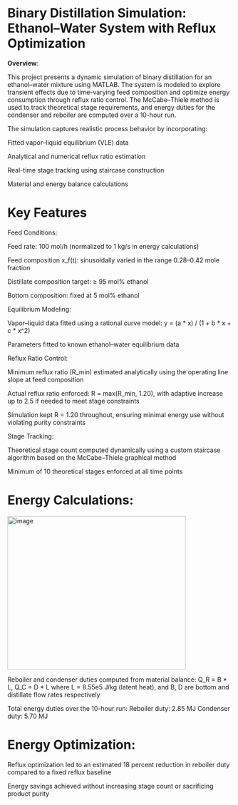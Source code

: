 # Binary Distillation Simulation: Ethanol–Water System with Reflux Optimization
**Overview**:

This project presents a dynamic simulation of binary distillation for an ethanol–water mixture using MATLAB. The system is modeled to explore transient effects due to time-varying feed composition and optimize energy consumption through reflux ratio control. The McCabe–Thiele method is used to track theoretical stage requirements, and energy duties for the condenser and reboiler are computed over a 10-hour run.

The simulation captures realistic process behavior by incorporating:

Fitted vapor–liquid equilibrium (VLE) data

Analytical and numerical reflux ratio estimation

Real-time stage tracking using staircase construction

Material and energy balance calculations

# Key Features
Feed Conditions:

Feed rate: 100 mol/h (normalized to 1 kg/s in energy calculations)

Feed composition x_f(t): sinusoidally varied in the range 0.28–0.42 mole fraction

Distillate composition target: ≥ 95 mol% ethanol

Bottom composition: fixed at 5 mol% ethanol

Equilibrium Modeling:

Vapor–liquid data fitted using a rational curve model:
y = (a * x) / (1 + b * x + c * x^2)

Parameters fitted to known ethanol–water equilibrium data

Reflux Ratio Control:

Minimum reflux ratio (R_min) estimated analytically using the operating line slope at feed composition

Actual reflux ratio enforced: R = max(R_min, 1.20), with adaptive increase up to 2.5 if needed to meet stage constraints

Simulation kept R = 1.20 throughout, ensuring minimal energy use without violating purity constraints

Stage Tracking:

Theoretical stage count computed dynamically using a custom staircase algorithm based on the McCabe–Thiele graphical method

Minimum of 10 theoretical stages enforced at all time points

# Energy Calculations:
<img width="400" height="344" alt="image" src="https://github.com/user-attachments/assets/3057f491-2020-4456-b74d-4db7f5f34d5c" />

Reboiler and condenser duties computed from material balance:
Q_R = B * L, Q_C = D * L
where L = 8.55e5 J/kg (latent heat), and B, D are bottom and distillate flow rates respectively

Total energy duties over the 10-hour run:
Reboiler duty: 2.85 MJ
Condenser duty: 5.70 MJ

# Energy Optimization:
Reflux optimization led to an estimated 18 percent reduction in reboiler duty compared to a fixed reflux baseline

Energy savings achieved without increasing stage count or sacrificing product purity
